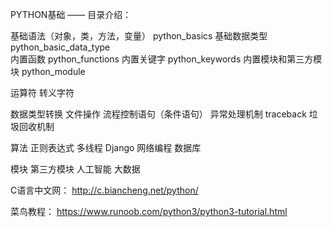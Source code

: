 PYTHON基础 —— 目录介绍：

基础语法（对象，类，方法，变量）    python_basics
基础数据类型  python_basic_data_type  
内置函数    python_functions
内置关键字   python_keywords
内置模块和第三方模块  python_module


运算符 转义字符

数据类型转换
文件操作
流程控制语句（条件语句）
异常处理机制 traceback
垃圾回收机制

算法
正则表达式
多线程
Django
网络编程
数据库

模块
第三方模块
人工智能
大数据



C语言中文网：
http://c.biancheng.net/python/

菜鸟教程：
https://www.runoob.com/python3/python3-tutorial.html